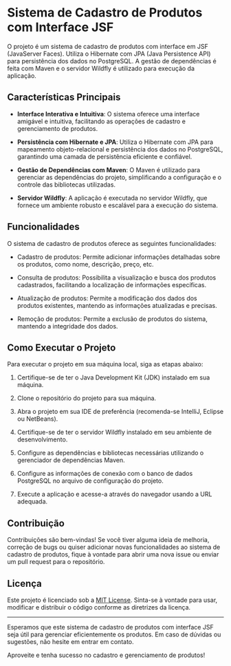 # Sistema de Cadastro de Produtos com Interface JSF

O projeto é um sistema de cadastro de produtos com interface em JSF (JavaServer Faces). Utiliza o Hibernate com JPA (Java Persistence API) para persistência dos dados no PostgreSQL. A gestão de dependências é feita com Maven e o servidor Wildfly é utilizado para execução da aplicação. 

## Características Principais

- **Interface Interativa e Intuitiva**: O sistema oferece uma interface amigável e intuitiva, facilitando as operações de cadastro e gerenciamento de produtos.

- **Persistência com Hibernate e JPA**: Utiliza o Hibernate com JPA para mapeamento objeto-relacional e persistência dos dados no PostgreSQL, garantindo uma camada de persistência eficiente e confiável.

- **Gestão de Dependências com Maven**: O Maven é utilizado para gerenciar as dependências do projeto, simplificando a configuração e o controle das bibliotecas utilizadas.

- **Servidor Wildfly**: A aplicação é executada no servidor Wildfly, que fornece um ambiente robusto e escalável para a execução do sistema.

## Funcionalidades

O sistema de cadastro de produtos oferece as seguintes funcionalidades:

- Cadastro de produtos: Permite adicionar informações detalhadas sobre os produtos, como nome, descrição, preço, etc.

- Consulta de produtos: Possibilita a visualização e busca dos produtos cadastrados, facilitando a localização de informações específicas.

- Atualização de produtos: Permite a modificação dos dados dos produtos existentes, mantendo as informações atualizadas e precisas.

- Remoção de produtos: Permite a exclusão de produtos do sistema, mantendo a integridade dos dados.

## Como Executar o Projeto

Para executar o projeto em sua máquina local, siga as etapas abaixo:

1. Certifique-se de ter o Java Development Kit (JDK) instalado em sua máquina.

2. Clone o repositório do projeto para sua máquina.

3. Abra o projeto em sua IDE de preferência (recomenda-se IntelliJ, Eclipse ou NetBeans).

4. Certifique-se de ter o servidor Wildfly instalado em seu ambiente de desenvolvimento.

5. Configure as dependências e bibliotecas necessárias utilizando o gerenciador de dependências Maven.

6. Configure as informações de conexão com o banco de dados PostgreSQL no arquivo de configuração do projeto.

7. Execute a aplicação e acesse-a através do navegador usando a URL adequada.

## Contribuição

Contribuições são bem-vindas! Se você tiver alguma ideia de melhoria, correção de bugs ou quiser adicionar novas funcionalidades ao sistema de cadastro de produtos, fique à vontade para abrir uma nova issue ou enviar um pull request para o repositório.

## Licença

Este projeto é licenciado sob a [MIT License](https://opensource.org/licenses/MIT). Sinta-se à vontade para usar, modificar e distribuir o código conforme as diretrizes da licença.

---
Esperamos que este sistema de cadastro de produtos com interface JSF seja útil para gerenciar eficientemente os produtos. Em caso de dúvidas ou sugestões, não hesite em entrar em contato.

Aproveite e tenha sucesso no cadastro e gerenciamento de produtos!

